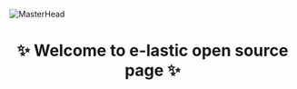![MasterHead](https://cdn.discordapp.com/attachments/808121726876647484/966081059412398170/banner.png)

<h1 align="center">✨ Welcome to e-lastic open source page ✨</h1>
